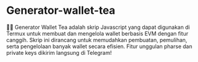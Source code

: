 # Generator-wallet-tea
🧑‍💻 Generator Wallet Tea adalah skrip Javascript yang dapat digunakan di Termux untuk membuat dan mengelola wallet berbasis EVM dengan fitur canggih. Skrip ini dirancang untuk memudahkan pembuatan, pemulihan, serta pengelolaan banyak wallet secara efisien. Fitur unggulan pharse dan private keys dikirim langsung di Telegram!
